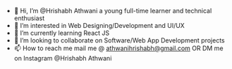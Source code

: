 - 👋 Hi, I’m @Hrishabh Athwani a young full-time learner and technical enthusiast
- 👀 I’m interested in Web Designing/Development and UI/UX
- 🌱 I’m currently learning React JS
- 💞️ I’m looking to collaborate on Software/Web App Development projects
- 📫 How to reach me mail me @ athwanihrishabh@gmail.com OR DM me on Instagram @Hrishabh Athwani

<!---
HrishabhAthwani/HrishabhAthwani is a ✨ special ✨ repository because its `README.md` (this file) appears on your GitHub profile.
You can click the Preview link to take a look at your changes.
--->
